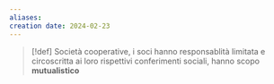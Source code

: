 ```yaml
---
aliases: 
creation date: 2024-02-23
---
```


>[!def]
>Società cooperative, i soci hanno responsablità limitata e circoscritta ai loro rispettivi conferimenti sociali, hanno scopo **mutualistico**